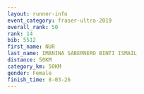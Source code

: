 ```yaml
---
layout: runner-info 
event_category: fraser-ultra-2019 
overall_rank: 50
rank: 14
bib: 5512
first_name: NUR
last_name: IMANINA SABERNERO BINTI ISMAIL
distance: 50KM
category_km: 50KM
gender: Female
finish_time: 8-03-26
---
```


